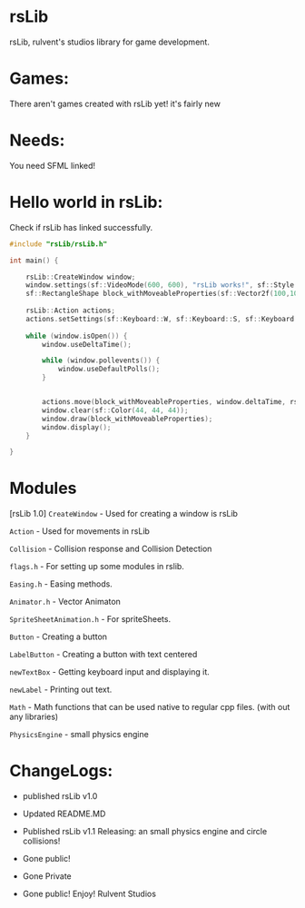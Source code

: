 # rsLib
rsLib, rulvent's studios library for game development.

# Games: 
There aren't  games created with rsLib yet! it's fairly new

# Needs:
You need SFML linked! 


# Hello world in rsLib:
Check if rsLib has linked successfully.

```CPP
#include "rsLib/rsLib.h"

int main() {

	rsLib::CreateWindow window;
	window.settings(sf::VideoMode(600, 600), "rsLib works!", sf::Style::Close);
	sf::RectangleShape block_withMoveableProperties(sf::Vector2f(100,100));
	
	rsLib::Action actions;
	actions.setSettings(sf::Keyboard::W, sf::Keyboard::S, sf::Keyboard::A, sf::Keyboard::D);
	
	while (window.isOpen()) {
		window.useDeltaTime();

		while (window.pollevents()) {
			window.useDefaultPolls();
		}


		actions.move(block_withMoveableProperties, window.deltaTime, rsLib::actions::USE_SMOOTH_MOVEMENT);
		window.clear(sf::Color(44, 44, 44));
		window.draw(block_withMoveableProperties);
		window.display();
	}

}
```


# Modules

[rsLib 1.0]
`CreateWindow` - Used for creating a window is rsLib

`Action` - Used for movements in rsLib

`Collision` - Collision response and Collision Detection

`flags.h` - For setting up some modules in rslib.

`Easing.h` - Easing methods. 

`Animator.h` - Vector Animaton

`SpriteSheetAnimation.h` - For spriteSheets.

`Button` - Creating a button

`LabelButton` - Creating a button with text centered

`newTextBox` - Getting keyboard input and displaying it.

`newLabel` - Printing out text.

`Math` - Math functions that can be used native to regular cpp files. (with out any libraries)

`PhysicsEngine` - small physics engine


# ChangeLogs:
- published rsLib v1.0

- Updated README.MD

- Published rsLib v1.1
	Releasing: an small physics engine and circle collisions!

- Gone public!


- Gone Private
- Gone public! Enjoy!
Rulvent Studios



